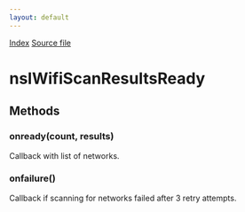 ```yaml
---
layout: default
---
```

<div id='links'><a href="../index.html">Index</a>
<a href="http://dxr.mozilla.org/mozilla-central/source/dom/wifi/nsIWifi.idl">Source file</a>
</div>

# nsIWifiScanResultsReady #

## Methods ##

### onready(count, results) ###
  
Callback with list of networks.  
  

### onfailure() ###
  
Callback if scanning for networks failed after 3 retry attempts.  
  
